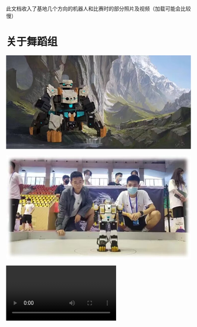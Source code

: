 
此文档收入了基地几个方向的机器人和比赛时的部分照片及视频（加载可能会比较慢）

# 关于舞蹈组

![舞蹈1](assets2/舞蹈1.jpg)

![舞蹈2](assets2/舞蹈2.jpg)

![type:video](./assets2/舞蹈调试.mp4)